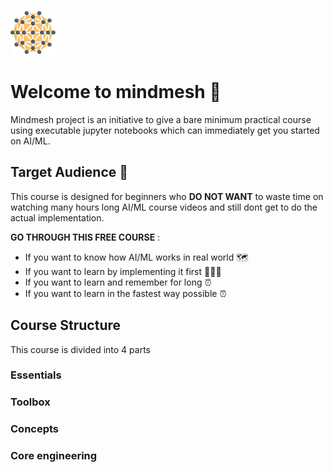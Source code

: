 ![mindmesh](mesh-smallest.png) 
# Welcome to mindmesh 🤯

Mindmesh project is an initiative to give a bare 
minimum practical course using executable jupyter notebooks which can immediately get you started on AI/ML. 

## Target Audience 🧐
This course is designed for beginners who **DO NOT WANT** to waste time on watching many hours long AI/ML course videos and still dont get to do the actual implementation.

**GO THROUGH THIS FREE COURSE** :
- If you want to know how AI/ML works in real world 🗺️
- If you want to learn by implementing it first 👨🏻‍🔬
- If you want to learn and remember for long ⏰
- If you want to learn in the fastest way possible ⏰

## Course Structure
This course is divided into 4 parts

### Essentials
### Toolbox
### Concepts
### Core engineering